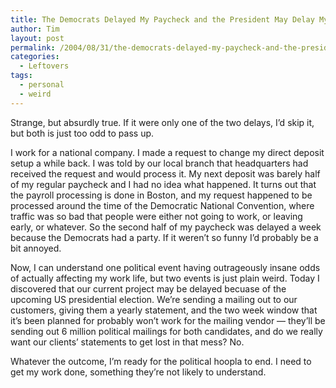 ```yaml
---
title: The Democrats Delayed My Paycheck and the President May Delay My Project
author: Tim
layout: post
permalink: /2004/08/31/the-democrats-delayed-my-paycheck-and-the-president-may-delay-my-project/
categories:
  - Leftovers
tags:
  - personal
  - weird
---
```

Strange, but absurdly true. If it were only one of the two delays, I&#8217;d skip it, but both is just too odd to pass up. 

I work for a national company. I made a request to change my direct deposit setup a while back. I was told by our local branch that headquarters had received the request and would process it. My next deposit was barely half of my regular paycheck and I had no idea what happened. It turns out that the payroll processing is done in Boston, and my request happened to be processed around the time of the Democratic National Convention, where traffic was so bad that people were either not going to work, or leaving early, or whatever. So the second half of my paycheck was delayed a week because the Democrats had a party. If it weren&#8217;t so funny I&#8217;d probably be a bit annoyed. 

Now, I can understand one political event having outrageously insane odds of actually affecting my work life, but two events is just plain weird. Today I discovered that our current project may be delayed becuase of the upcoming US presidential election. We&#8217;re sending a mailing out to our customers, giving them a yearly statement, and the two week window that it&#8217;s been planned for probably won&#8217;t work for the mailing vendor — they&#8217;ll be sending out 6 million political mailings for both candidates, and do we really want our clients&#8217; statements to get lost in that mess? No. 

Whatever the outcome, I&#8217;m ready for the political hoopla to end. I need to get my work done, something they&#8217;re not likely to understand.
